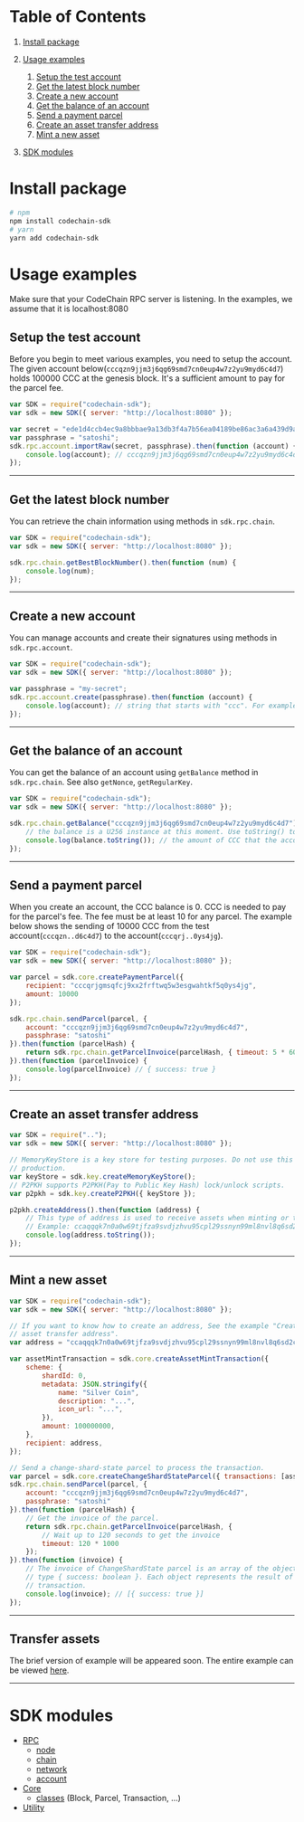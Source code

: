 # Table of Contents

1. [Install package](#install-package)
1. [Usage examples](#usage-examples)
    1. [Setup the test account](#setup-the-test-account)
    1. [Get the latest block number](#get-the-latest-block-number)
    1. [Create a new account](#create-a-new-account)
    1. [Get the balance of an account](#get-the-balance-of-an-account)
    1. [Send a payment parcel](#send-a-payment-parcel)
    1. [Create an asset transfer address](#create-an-asset-transfer-address)
    1. [Mint a new asset](#mint-a-new-asset)

1. [SDK modules](#sdk-modules)

# Install package

```sh
# npm
npm install codechain-sdk
# yarn
yarn add codechain-sdk
```

# Usage examples
Make sure that your CodeChain RPC server is listening. In the examples, we assume that it is localhost:8080

## Setup the test account

Before you begin to meet various examples, you need to setup the account. The given account below(`cccqzn9jjm3j6qg69smd7cn0eup4w7z2yu9myd6c4d7`) holds 100000 CCC at the genesis block. It's a sufficient amount to pay for the parcel fee.

```javascript
var SDK = require("codechain-sdk");
var sdk = new SDK({ server: "http://localhost:8080" });

var secret = "ede1d4ccb4ec9a8bbbae9a13db3f4a7b56ea04189be86ac3a6a439d9a0a1addd";
var passphrase = "satoshi";
sdk.rpc.account.importRaw(secret, passphrase).then(function (account) {
    console.log(account); // cccqzn9jjm3j6qg69smd7cn0eup4w7z2yu9myd6c4d7
});
```

---

## Get the latest block number

You can retrieve the chain information using methods in `sdk.rpc.chain`.

```javascript
var SDK = require("codechain-sdk");
var sdk = new SDK({ server: "http://localhost:8080" });

sdk.rpc.chain.getBestBlockNumber().then(function (num) {
    console.log(num);
});
```

---

## Create a new account

You can manage accounts and create their signatures using methods in `sdk.rpc.account`.

```javascript
var SDK = require("codechain-sdk");
var sdk = new SDK({ server: "http://localhost:8080" });

var passphrase = "my-secret";
sdk.rpc.account.create(passphrase).then(function (account) {
    console.log(account); // string that starts with "ccc". For example: cccqzn9jjm3j6qg69smd7cn0eup4w7z2yu9myd6c4d7
});
```

---

## Get the balance of an account

You can get the balance of an account using `getBalance` method in `sdk.rpc.chain`. See also `getNonce`, `getRegularKey`.

```javascript
var SDK = require("codechain-sdk");
var sdk = new SDK({ server: "http://localhost:8080" });

sdk.rpc.chain.getBalance("cccqzn9jjm3j6qg69smd7cn0eup4w7z2yu9myd6c4d7").then(function (balance) {
    // the balance is a U256 instance at this moment. Use toString() to print it out.
    console.log(balance.toString()); // the amount of CCC that the account has.
});
```

---

## Send a payment parcel

When you create an account, the CCC balance is 0. CCC is needed to pay for the parcel's fee. The fee must be at least 10 for any parcel. The example below shows the sending of 10000 CCC from the test account(`cccqzn..d6c4d7`) to the account(`cccqrj..0ys4jg`).

```javascript
var SDK = require("codechain-sdk");
var sdk = new SDK({ server: "http://localhost:8080" });

var parcel = sdk.core.createPaymentParcel({
    recipient: "cccqrjgmsqfcj9xx2frftwq5w3esgwahtkf5q0ys4jg",
    amount: 10000
});

sdk.rpc.chain.sendParcel(parcel, {
    account: "cccqzn9jjm3j6qg69smd7cn0eup4w7z2yu9myd6c4d7",
    passphrase: "satoshi"
}).then(function (parcelHash) {
    return sdk.rpc.chain.getParcelInvoice(parcelHash, { timeout: 5 * 60 * 1000 });
}).then(function (parcelInvoice) {
    console.log(parcelInvoice) // { success: true }
});
```

---

## Create an asset transfer address

```javascript
var SDK = require("..");
var sdk = new SDK({ server: "http://localhost:8080" });

// MemoryKeyStore is a key store for testing purposes. Do not use this code in
// production.
var keyStore = sdk.key.createMemoryKeyStore();
// P2PKH supports P2PKH(Pay to Public Key Hash) lock/unlock scripts.
var p2pkh = sdk.key.createP2PKH({ keyStore });

p2pkh.createAddress().then(function (address) {
    // This type of address is used to receive assets when minting or transferring them.
    // Example: ccaqqqk7n0a0w69tjfza9svdjzhvu95cpl29ssnyn99ml8nvl8q6sd2c7qgjejfc
    console.log(address.toString());
});
```

---

## Mint a new asset

```javascript
var SDK = require("codechain-sdk");
var sdk = new SDK({ server: "http://localhost:8080" });

// If you want to know how to create an address, See the example "Create an
// asset transfer address".
var address = "ccaqqqk7n0a0w69tjfza9svdjzhvu95cpl29ssnyn99ml8nvl8q6sd2c7qgjejfc";

var assetMintTransaction = sdk.core.createAssetMintTransaction({
    scheme: {
        shardId: 0,
        metadata: JSON.stringify({
            name: "Silver Coin",
            description: "...",
            icon_url: "...",
        }),
        amount: 100000000,
    },
    recipient: address,
});

// Send a change-shard-state parcel to process the transaction.
var parcel = sdk.core.createChangeShardStateParcel({ transactions: [assetMintTransaction] });
sdk.rpc.chain.sendParcel(parcel, {
    account: "cccqzn9jjm3j6qg69smd7cn0eup4w7z2yu9myd6c4d7",
    passphrase: "satoshi"
}).then(function (parcelHash) {
    // Get the invoice of the parcel.
    return sdk.rpc.chain.getParcelInvoice(parcelHash, {
        // Wait up to 120 seconds to get the invoice
        timeout: 120 * 1000
    });
}).then(function (invoice) {
    // The invoice of ChangeShardState parcel is an array of the object that has
    // type { success: boolean }. Each object represents the result of each
    // transaction.
    console.log(invoice); // [{ success: true }]
});
```

---

## Transfer assets

The brief version of example will be appeared soon. The entire example can be viewed [here](https://github.com/CodeChain-io/codechain-sdk-js/blob/master/examples/mint-and-transfer.js).

---

# SDK modules

 * [RPC](classes/rpc.html)
   * [node](classes/noderpc.html)
   * [chain](classes/chainrpc.html)
   * [network](classes/networkrpc.html)
   * [account](classes/accountrpc.html)
 * [Core](classes/core.html)
   * [classes](classes/core.html#classes-1) (Block, Parcel, Transaction, ...)
 * [Utility](classes/sdk.html#util)
